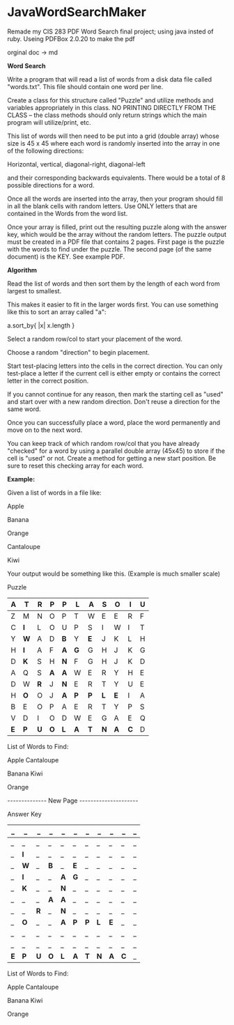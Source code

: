 # JavaWordSearchMaker
Remade my CIS 283 PDF Word Search final project; using java insted of ruby.
Useing PDFBox 2.0.20 to make the pdf

orginal doc -> md

**Word Search**

Write a program that will read a list of words from a disk data file called &quot;words.txt&quot;. This file should contain one word per line.

Create a class for this structure called &quot;Puzzle&quot; and utilize methods and variables appropriately in this class. NO PRINTING DIRECTLY FROM THE CLASS – the class methods should only return strings which the main program will utilize/print, etc.

This list of words will then need to be put into a grid (double array) whose size is 45 x 45 where each word is randomly inserted into the array in one of the following directions:

Horizontal, vertical, diagonal-right, diagonal-left

and their corresponding backwards equivalents. There would be a total of 8 possible directions for a word.

Once all the words are inserted into the array, then your program should fill in all the blank cells with random letters. Use ONLY letters that are contained in the Words from the word list.

Once your array is filled, print out the resulting puzzle along with the answer key, which would be the array without the random letters. The puzzle output must be created in a PDF file that contains 2 pages. First page is the puzzle with the words to find under the puzzle. The second page (of the same document) is the KEY. See example PDF.

**Algorithm**

Read the list of words and then sort them by the length of each word from largest to smallest.

This makes it easier to fit in the larger words first. You can use something like this to sort an array called &quot;a&quot;:

a.sort\_by{ |x| x.length }

Select a random row/col to start your placement of the word.

Choose a random &quot;direction&quot; to begin placement.

Start test-placing letters into the cells in the correct direction. You can only test-place a letter if the current cell is either empty or contains the correct letter in the correct position.

If you cannot continue for any reason, then mark the starting cell as &quot;used&quot; and start over with a new random direction. Don&#39;t reuse a direction for the same word.

Once you can successfully place a word, place the word permanently and move on to the next word.

You can keep track of which random row/col that you have already &quot;checked&quot; for a word by using a parallel double array (45x45) to store if the cell is &quot;used&quot; or not. Create a method for getting a new start position. Be sure to reset this checking array for each word.

**Example:**

Given a list of words in a file like:

Apple

Banana

Orange

Cantaloupe

Kiwi

Your output would be something like this. (Example is much smaller scale)

Puzzle

| A | T | R | P | P | L | A | S | O | I | U |
| --- | --- | --- | --- | --- | --- | --- | --- | --- | --- | --- |
| Z | M | N | O | P | T | W | E | E | R | F |
| C | **I** | L | O | U | P | S | I | W | I | T |
| Y | **W** | A | D | **B** | Y | **E** | J | K | L | H |
| H | **I** | A | F | **A** | **G** | G | H | J | K | G |
| D | **K** | S | H | **N** | F | G | H | J | K | D |
| A | Q | S | **A** | **A** | W | E | R | Y | H | E |
| D | W | **R** | J | **N** | E | R | T | Y | U | E |
| H | **O** | O | J | **A** | **P** | **P** | **L** | **E** | I | A |
| B | E | O | P | A | E | R | T | Y | P | S |
| V | D | I | O | D | W | E | G | A | E | Q |
| **E** | **P** | **U** | **O** | **L** | **A** | **T** | **N** | **A** | **C** | D |

List of Words to Find:

Apple Cantaloupe

Banana Kiwi

Orange

-------------- New Page ---------------------

Answer Key

| _ | _ | _ | _ | _ | _ | _ | _ | _ | _ | _ |
| --- | --- | --- | --- | --- | --- | --- | --- | --- | --- | --- |
| _ | _ | _ | _ | _ | _ | _ | _ | _ | _ | _ |
| _ | **I** | _ | _ | _ | _ | _ | _ | _ | _ | _ |
| _ | **W** | _ | **B** | _ | **E** | _ | _ | _ | _ | _ |
| _ | **I** | _ | _ | **A** | **G** | _ | _ | _ | _ | _ |
| _ | **K** | _ | _ | **N** | _ | _ | _ | _ | _ | _ |
| _ | _ | _ | **A** | **A** | _ | _ | _ | _ | _ | _ |
| _ | _ | **R** | _ | **N** | _ | _ | _ | _ | _ | _ |
| _ | **O** | _ | _ | **A** | **P** | **P** | **L** | **E** | _ | _ |
| _ | _ | _ | _ | _ | _ | _ | _ | _ | _ | _ |
| _ | _ | _ | _ | _ | _ | _ | _ | _ | _ | _ |
| **E** | **P** | **U** | **O** | **L** | **A** | **T** | **N** | **A** | **C** | _ |

List of Words to Find:

Apple Cantaloupe

Banana Kiwi

Orange
